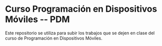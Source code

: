 # Curso Programación en Dispositivos Móviles -- PDM

Este repositorio se utiliza para subir los trabajos que se dejen en clase del curso de Programación en Dispositivos Móviles.
